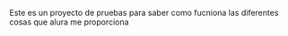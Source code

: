 Este es un proyecto de pruebas para saber como fucniona las diferentes cosas que alura me proporciona
